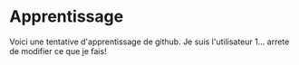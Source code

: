 # Apprentissage


Voici une tentative d'apprentissage de github. Je suis l'utilisateur 1... arrete de modifier ce que je fais!